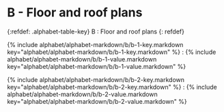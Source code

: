 <div data-role="collapsible" data-inset="false" markdown="1">
<h1 class="cart-collapsible-div">B - Floor and roof plans</h1>

{:refdef: .alphabet-table-key}
B
: Floor and roof plans
{: refdef}

{% include alphabet/alphabet-markdown/b/b-1-key.markdown key="alphabet/alphabet-markdown/b/b-1-key.markdown" %}
: {% include alphabet/alphabet-markdown/b/b-1-value.markdown key="alphabet/alphabet-markdown/b/b-1-value.markdown" %}

{% include alphabet/alphabet-markdown/b/b-2-key.markdown key="alphabet/alphabet-markdown/b/b-2-key.markdown" %}
: {% include alphabet/alphabet-markdown/b/b-2-value.markdown key="alphabet/alphabet-markdown/b/b-2-value.markdown" %}

</div>
